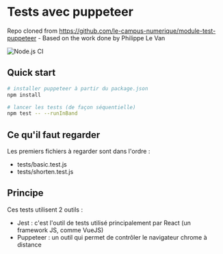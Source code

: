 Tests avec puppeteer
====================

Repo cloned from https://github.com/le-campus-numerique/module-test-puppeteer - Based on the work done by Philippe Le Van

![Node.js CI](https://github.com/J-H-Schwartz/module-test-puppeteer/workflows/Node.js%20CI/badge.svg)

Quick start
-----------

```bash
# installer puppeteer à partir du package.json
npm install

# lancer les tests (de façon séquentielle)
npm test -- --runInBand
```

Ce qu'il faut regarder
----------------------

Les premiers fichiers à regarder sont dans l'ordre :

* tests/basic.test.js
* tests/shorten.test.js

Principe
--------

Ces tests utilisent 2 outils :

* Jest : c'est l'outil de tests utilisé principalement par React (un framework JS, comme VueJS)
* Puppeteer : un outil qui permet de contrôler le navigateur chrome à distance
